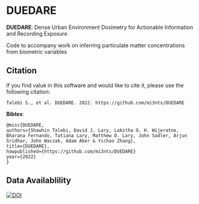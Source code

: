 # DUEDARE
**DUEDARE**: Dense Urban Environment Dosimetry for Actionable Information and Recording Exposure

Code to accompany work on inferring particulate matter concentrations from biometric variables


## Citation

If you find value in this software and would like to cite it, please use the following citation: 

`Talebi S., et al. DUEDARE. 2022. https://github.com/mi3nts/DUEDARE`

__Bibtex__:
```
@misc{DUEDARE,
authors={Shawhin Talebi, David J. Lary, Lakitha O. H. Wijeratne, Bharana Fernando, Tatiana Lary, Matthew D. Lary, John Sadler, Arjun Sridhar, John Waczak, Adam Aker & Yichao Zhang},
title={DUEDARE},
howpublished={https://github.com/mi3nts/DUEDARE}
year={2022}
}
```
## Data Availablility
[![DOI](https://zenodo.org/badge/DOI/10.5281/zenodo.6326357.svg)](https://doi.org/10.5281/zenodo.6326357)
